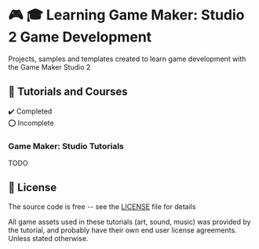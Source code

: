 # :video_game: :mortar_board: Learning Game Maker: Studio 2 Game Development

Projects, samples and templates created to learn game development with the Game Maker Studio 2

## :beginner: Tutorials and Courses

:heavy_check_mark: Completed  
:o: Incomplete

### Game Maker: Studio Tutorials

TODO

## :page_with_curl: License

The source code is free -- see the [LICENSE](LICENSE) file for details

All game assets used in these tutorials (art, sound, music) was provided by the tutorial, and probably have their own end user license agreements.
Unless stated otherwise.

